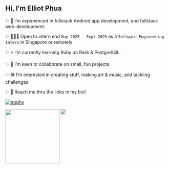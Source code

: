 
 ## Hi, I’m Elliot Phua  
    
 ✨  🎨 I’m experienced in fullstack Android app development, and fullstack web-development. 
   
 ✨ 👨🏻‍💻 Open to intern end `May 2025 - Sept 2025` as a `Software Engineering Intern` in Singapore or remotely  
   
 ✨  ⚡ I’m currently learning Ruby on Rails & PostgreSQL.
   
 ✨  🐾 I’m keen to collaborate on small, fun projects
 
 ✨  🛠️ I’m interested in creating stuff, making art & music, and tackling challenges  
   
 ✨ 📱 Reach me thru the links in my bio!  


 [![trophy](https://github-profile-trophy.vercel.app/?username=ElliotMonde)](https://github.com/ElliotMonde/github-profile-trophy)

 <div>
  <img height="170" align="left" src="https://github-readme-stats.vercel.app/api?username=ElliotMonde&count_private=true&include_all_commits=true" />
  <img src="https://github-readme-stats.vercel.app/api/top-langs/?username=ElliotMonde&layout=compact" />
</div>
<!---
ElliotMonde/ElliotMonde is a ✨ special ✨ repository because its `README.md` (this file) appears on your GitHub profile.
You can click the Preview link to take a look at your changes.
--->
